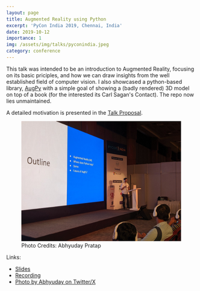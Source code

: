 ```yaml
---
layout: page
title: Augmented Reality using Python 
excerpt: 'PyCon India 2019, Chennai, India'
date: 2019-10-12
importance: 1
img: /assets/img/talks/pyconindia.jpeg
category: conference
---
```


This talk was intended to be an introduction to Augmented Reality, focusing on its basic priciples, and how we can draw insights from the well established field of computer vision. I also showcased a python-based library, [AugPy](https://github.com/itssmutnuri/AugPy) with a simple goal of showing a (badly rendered) 3D model on top of a book (for the interested its Carl Sagan's Contact). The repo now lies unmaintained.

A detailed motivation is presented in the [Talk Proposal](https://in.pycon.org/cfp/2019/proposals/exploring-augmented-reality-with-python~e0rKb/).

<figure id="pycon-talk">
   <img src="/assets/img/talks/pyconindia.jpeg" width="500">
   <figcaption>Photo Credits: Abhyuday Pratap</figcaption>
</figure>

Links:
* [Slides](https://docs.google.com/presentation/d/1nwUh1XZpSFy3vhp3yi5-KoIfkFSB_RJEj-2ffcVXDMk/edit#slide=id.g632282a3c9_2_46)
* [Recording](https://www.youtube.com/watch?v=pLRk3ya38Y8)
* [Photo by Abhyuday on Twitter/X](https://twitter.com/abhyudaypratap_/status/1182910312233619456/photo/1)